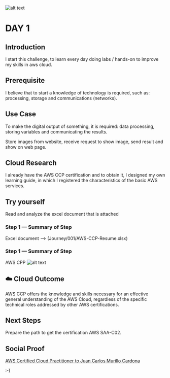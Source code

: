 ![alt text](https://github.com/jcmc72/100DaysOfCloud/blob/fdfa6878d5c19a3129fcf8409063b1bad50677d3/Journey/001/100day.jpg)

# DAY 1

## Introduction
I start this challenge, to learn every day doing labs / hands-on to improve my skills in aws cloud.

## Prerequisite
I believe that to start a knowledge of technology is required, such as: processing, storage and communications (networks).

## Use Case
To make the digital output of something, it is required: data processing, storing variables and communicating the results.

Store images from website, receive request to show image, send result and show on web page.

## Cloud Research
I already have the AWS CCP certification and to obtain it, I designed my own learning guide, in which I registered the characteristics of the basic AWS services.

## Try yourself
Read and analyze the excel document that is attached

### Step 1 — Summary of Step

Excel document --> (Journey/001/AWS-CCP-Resume.xlsx)

### Step 1 — Summary of Step

AWS CPP ![alt text](https://github.com/jcmc72/100DaysOfCloud/blob/a2a435cc28416a595cc22fd67d3cdcd874a459c2/Journey/001/Aws-Ccp.jpeg)

## ☁️ Cloud Outcome
AWS CCP offers the knowledge and skills necessary for an effective general understanding of the AWS Cloud, regardless of the specific technical roles addressed by other AWS certifications.

## Next Steps
Prepare the path to get the certification AWS SAA-C02.

## Social Proof

[AWS Certified Cloud Practitioner to Juan Carlos Murillo Cardona](https://www.linkedin.com/posts/juanmurillo72_aws-certified-cloud-practitioner-was-issued-activity-6699330149210460160-f8d4)

:-)
